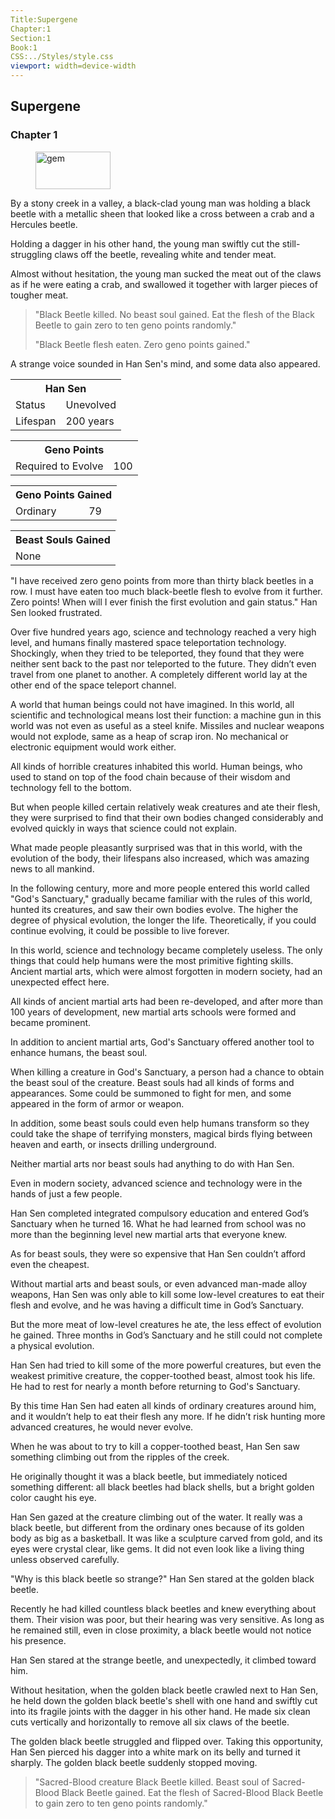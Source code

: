 ```yaml
---
Title:Supergene 
Chapter:1 
Section:1 
Book:1 
CSS:../Styles/style.css 
viewport: width=device-width
---
```




## Supergene
### Chapter 1

<figure>
	<img src="../Images/gem.gif" alt="gem" id="gem" width="120" height="60" />
</figure>
  


By a stony creek in a valley, a black-clad young man was holding a black beetle with a metallic sheen that looked like a cross between a crab and a Hercules beetle.

Holding a dagger in his other hand, the young man swiftly cut the still-struggling claws off the beetle, revealing white and tender meat.

Almost without hesitation, the young man sucked the meat out of the claws as if he were eating a crab, and swallowed it together with larger pieces of tougher meat.

> "Black Beetle killed. No beast soul gained. Eat the flesh of the Black Beetle to gain zero to ten geno points randomly."
>
> "Black Beetle flesh eaten. Zero geno points gained."

A strange voice sounded in Han Sen's mind, and some data also appeared.

<div class="tables">
	<table class="status">
		<tr>
			<th colspan="2">Han Sen</th>
		</tr><tr>
			<td>Status</td>
				<td>Unevolved</td>
			</tr><tr>
			<td>Lifespan</td>
				<td>200 years</td>
			</tr>
	</table>
	<!-- Han Sen: Not evolved. -->
	<!-- Status: None. -->
	<!-- Life span: 200 years. -->
	<table class="geno-r">
		<tr>
			<th colspan="2">Geno Points</th>
		</tr><tr>
			<td>Required to Evolve</td>
			<td>100</td>
		</tr>
	</table>
	<!-- Required for evolution: 00 geno points. -->
	<table class="geno">
		<tr>
			<th colspan="2">Geno Points Gained</th>
		</tr><tr>
			<td>Ordinary</td>
			<td>79</td>
		</tr>
	</table>
	<!-- Geno points gained: 79. -->
	<table>
		<tr>
			<th>Beast Souls Gained</th>
		</tr><tr>
			<td>None</td>
		</tr>
	</table>
	<!-- Beast souls gained: None -->
</div>

"I have received zero geno points from more than thirty black beetles in a row. I must have eaten too much black-beetle flesh to evolve from it further. Zero points! When will I ever finish the first evolution and gain status." Han Sen looked frustrated.

Over five hundred years ago, science and technology reached a very high level, and humans finally mastered space teleportation technology. Shockingly, when they tried to be teleported, they found that they were neither sent back to the past nor teleported to the future. They didn’t even travel from one planet to another. A completely different world lay at the other end of the space teleport channel.

A world that human beings could not have imagined. In this world, all scientific and technological means lost their function: a machine gun in this world was not even as useful as a steel knife. Missiles and nuclear weapons would not explode, same as a heap of scrap iron. No mechanical or electronic equipment would work either.

All kinds of horrible creatures inhabited this world. Human beings, who used to stand on top of the food chain because of their wisdom and technology fell to the bottom.

But when people killed certain relatively weak creatures and ate their flesh, they were surprised to find that their own bodies changed considerably and evolved quickly in ways that science could not explain.

What made people pleasantly surprised was that in this world, with the evolution of the body, their lifespans also increased, which was amazing news to all mankind.

In the following century, more and more people entered this world called "God's Sanctuary," gradually became familiar with the rules of this world, hunted its creatures, and saw their own bodies evolve. The higher the degree of physical evolution, the longer the life. Theoretically, if you could continue evolving, it could be possible to live forever.

In this world, science and technology became completely useless. The only things that could help humans were the most primitive fighting skills. Ancient martial arts, which were almost forgotten in modern society, had an unexpected effect here.

All kinds of ancient martial arts had been re-developed, and after more than 100 years of development, new martial arts schools were formed and became prominent.

In addition to ancient martial arts, God's Sanctuary offered another tool to enhance humans, the beast soul.

When killing a creature in God's Sanctuary, a person had a chance to obtain the beast soul of the creature. Beast souls had all kinds of forms and appearances. Some could be summoned to fight for men, and some appeared in the form of armor or weapon.

In addition, some beast souls could even help humans transform so they could take the shape of terrifying monsters, magical birds flying between heaven and earth, or insects drilling underground.

Neither martial arts nor beast souls had anything to do with Han Sen.

Even in modern society, advanced science and technology were in the hands of just a few people.

Han Sen completed integrated compulsory education and entered God’s Sanctuary when he turned 16. What he had learned from school was no more than the beginning level new martial arts that everyone knew.

As for beast souls, they were so expensive that Han Sen couldn’t afford even the cheapest.

Without martial arts and beast souls, or even advanced man-made alloy weapons, Han Sen was only able to kill some low-level creatures to eat their flesh and evolve, and he was having a difficult time in God’s Sanctuary.

But the more meat of low-level creatures he ate, the less effect of evolution he gained. Three months in God’s Sanctuary and he still could not complete a physical evolution.

Han Sen had tried to kill some of the more powerful creatures, but even the weakest primitive creature, the copper-toothed beast, almost took his life. He had to rest for nearly a month before returning to God's Sanctuary.

By this time Han Sen had eaten all kinds of ordinary creatures around him, and it wouldn’t help to eat their flesh any more. If he didn’t risk hunting more advanced creatures, he would never evolve.

When he was about to try to kill a copper-toothed beast, Han Sen saw something climbing out from the ripples of the creek.

He originally thought it was a black beetle, but immediately noticed something different: all black beetles had black shells, but a bright golden color caught his eye.

Han Sen gazed at the creature climbing out of the water. It really was a black beetle, but different from the ordinary ones because of its golden body as big as a basketball. It was like a sculpture carved from gold, and its eyes were crystal clear, like gems. It did not even look like a living thing unless observed carefully.

"Why is this black beetle so strange?" Han Sen stared at the golden black beetle.

Recently he had killed countless black beetles and knew everything about them. Their vision was poor, but their hearing was very sensitive. As long as he remained still, even in close proximity, a black beetle would not notice his presence.

Han Sen stared at the strange beetle, and unexpectedly, it climbed toward him.

Without hesitation, when the golden black beetle crawled next to Han Sen, he held down the golden black beetle's shell with one hand and swiftly cut into its fragile joints with the dagger in his other hand. He made six clean cuts vertically and horizontally to remove all six claws of the beetle.

The golden black beetle struggled and flipped over. Taking this opportunity, Han Sen pierced his dagger into a white mark on its belly and turned it sharply. The golden black beetle suddenly stopped moving.

> "Sacred-Blood creature Black Beetle killed. Beast soul of Sacred-Blood Black Beetle gained. Eat the flesh of Sacred-Blood Black Beetle to gain zero to ten geno points randomly."